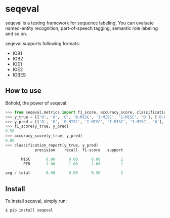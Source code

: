 # seqeval
seqeval is a testing framework for sequence labeling.
You can evaluate named-entity recognition, part-of-speech tagging, semantic role labeling and so on.

seqeval supports following formats:
* IOB1
* IOB2
* IOE1
* IOE2
* IOBES

## How to use
Behold, the power of seqeval:

```python
>>> from seqeval.metrics import f1_score, accuracy_score, classification_report
>>> y_true = [['O', 'O', 'O', 'B-MISC', 'I-MISC', 'I-MISC', 'O'], ['B-PER', 'I-PER', 'O']]
>>> y_pred = [['O', 'O', 'B-MISC', 'I-MISC', 'I-MISC', 'I-MISC', 'O'], ['B-PER', 'I-PER', 'O']]
>>> f1_score(y_true, y_pred)
0.50
>>> accuracy_score(y_true, y_pred)
0.80
>>> classification_report(y_true, y_pred)
             precision    recall  f1-score   support

       MISC       0.00      0.00      0.00         1
        PER       1.00      1.00      1.00         1

avg / total       0.50      0.50      0.50         2
```

## Install
To install seqeval, simply run:

```
$ pip install seqeval
```
